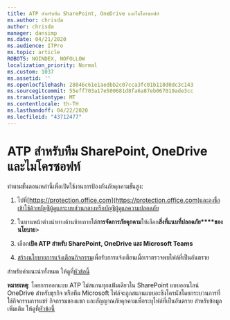 ```yaml
---
title: ATP สําหรับทีม SharePoint, OneDrive และไมโครซอฟท์
ms.author: chrisda
author: chrisda
manager: dansimp
ms.date: 04/21/2020
ms.audience: ITPro
ms.topic: article
ROBOTS: NOINDEX, NOFOLLOW
localization_priority: Normal
ms.custom: 1037
ms.assetid: ''
ms.openlocfilehash: 28046c61e1aedbb2c07cca3fc01b118d0dc3c143
ms.sourcegitcommit: 55eff703a17e500681d8fa6a87eb067019ade3cc
ms.translationtype: MT
ms.contentlocale: th-TH
ms.lasthandoff: 04/22/2020
ms.locfileid: "43712477"
---
```

# <a name="atp-for-sharepoint-onedrive-and-microsoft-teams"></a>ATP สําหรับทีม SharePoint, OneDrive และไมโครซอฟท์

ทําตามขั้นตอนเหล่านี้เพื่อเปิดใช้งานการป้องกันภัยคุกคามขั้นสูง:

1. ไปที่[https://protection.office.com](https://protection.office.com)และลงชื่อเข้าใช้ด้วยบัญชีผู้ดูแลระบบส่วนกลางหรือบัญชีผู้ดูแลความปลอดภัย

2. ในบานหน้าต่างนําทางด้านซ้ายภายใต้**การจัดการภัยคุกคาม**ให้เลือก**สิ่งที่แนบที่ปลอดภัย****ของนโยบาย**\>

3. เลือก**เปิด ATP สําหรับ SharePoint, OneDrive และ Microsoft Teams**

4. [สร้างนโยบายการแจ้งเตือนกิจกรรม](https://docs.microsoft.com/office365/securitycompliance/create-activity-alerts)เพื่อรับการแจ้งเตือนเมื่อเราตรวจพบไฟล์ที่เป็นอันตราย

สําหรับคําแนะนําทั้งหมด ให้ดูที่[หัวข้อนี้](https://docs.microsoft.com/office365/securitycompliance/turn-on-atp-for-spo-odb-and-teams)

**หมายเหตุ**: โดยการออกแบบ ATP ไม่สแกนทุกแฟ้มเดียวใน SharePoint แบบออนไลน์ OneDrive สําหรับธุรกิจ หรือทีม Microsoft ไฟล์จะถูกสแกนแบบอะซิงโครนัสโดยกระบวนการที่ใช้กิจกรรมการแชร์ กิจกรรมของแขก และสัญญาณภัยคุกคามเพื่อระบุไฟล์ที่เป็นอันตราย สําหรับข้อมูลเพิ่มเติม ให้ดูที่[หัวข้อนี้](https://docs.microsoft.com/office365/securitycompliance/atp-for-spo-odb-and-teams)

